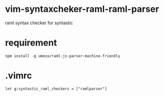 # vim-syntaxcheker-raml-raml-parser
raml syntax checker for syntastic


# requirement
```
npm install -g umezo/raml-js-parser-machine-friendly
```

# .vimrc
```
let g:syntastic_raml_checkers = ["ramlparser"]
```
